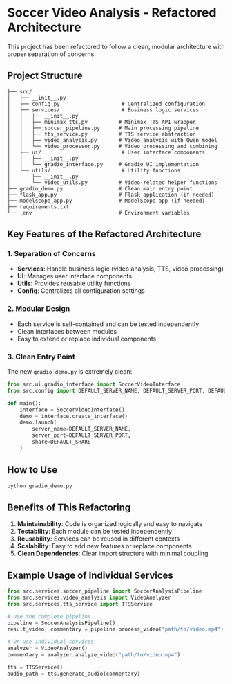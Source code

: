 # Soccer Video Analysis - Refactored Architecture

This project has been refactored to follow a clean, modular architecture with proper separation of concerns.

## Project Structure

```
├── src/
│   ├── __init__.py
│   ├── config.py                    # Centralized configuration
│   ├── services/                    # Business logic services
│   │   ├── __init__.py
│   │   ├── minimax_tts.py          # Minimax TTS API wrapper
│   │   ├── soccer_pipeline.py      # Main processing pipeline
│   │   ├── tts_service.py          # TTS service abstraction
│   │   ├── video_analysis.py       # Video analysis with Qwen model
│   │   └── video_processor.py      # Video processing and combining
│   ├── ui/                          # User interface components
│   │   ├── __init__.py
│   │   └── gradio_interface.py     # Gradio UI implementation
│   └── utils/                       # Utility functions
│       ├── __init__.py
│       └── video_utils.py          # Video-related helper functions
├── gradio_demo.py                  # Clean main entry point
├── flask_app.py                    # Flask application (if needed)
├── modelscope_app.py               # ModelScope app (if needed)
├── requirements.txt
└── .env                            # Environment variables
```

## Key Features of the Refactored Architecture

### 1. **Separation of Concerns**
- **Services**: Handle business logic (video analysis, TTS, video processing)
- **UI**: Manages user interface components
- **Utils**: Provides reusable utility functions
- **Config**: Centralizes all configuration settings

### 2. **Modular Design**
- Each service is self-contained and can be tested independently
- Clean interfaces between modules
- Easy to extend or replace individual components

### 3. **Clean Entry Point**
The new `gradio_demo.py` is extremely clean:
```python
from src.ui.gradio_interface import SoccerVideoInterface
from src.config import DEFAULT_SERVER_NAME, DEFAULT_SERVER_PORT, DEFAULT_SHARE

def main():
    interface = SoccerVideoInterface()
    demo = interface.create_interface()
    demo.launch(
        server_name=DEFAULT_SERVER_NAME,
        server_port=DEFAULT_SERVER_PORT,
        share=DEFAULT_SHARE
    )
```

## How to Use

```bash
python gradio_demo.py
```

## Benefits of This Refactoring

1. **Maintainability**: Code is organized logically and easy to navigate
2. **Testability**: Each module can be tested independently
3. **Reusability**: Services can be reused in different contexts
4. **Scalability**: Easy to add new features or replace components
5. **Clean Dependencies**: Clear import structure with minimal coupling

## Example Usage of Individual Services

```python
from src.services.soccer_pipeline import SoccerAnalysisPipeline
from src.services.video_analysis import VideoAnalyzer
from src.services.tts_service import TTSService

# Use the complete pipeline
pipeline = SoccerAnalysisPipeline()
result_video, commentary = pipeline.process_video("path/to/video.mp4")

# Or use individual services
analyzer = VideoAnalyzer()
commentary = analyzer.analyze_video("path/to/video.mp4")

tts = TTSService()
audio_path = tts.generate_audio(commentary)
``` 